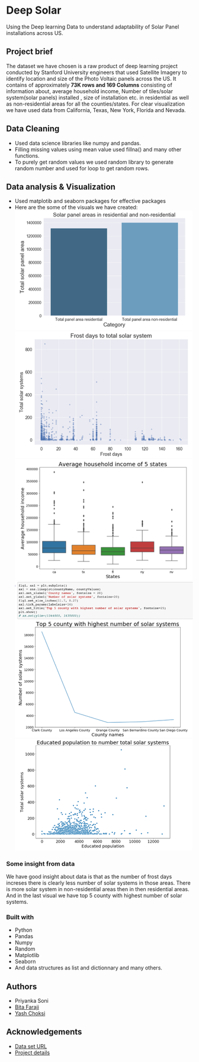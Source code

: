 # Deep Solar
Using the Deep learning Data to understand adaptability of Solar Panel installations across US.

## Project brief
The dataset we have chosen is a raw product of deep learning project conducted by Stanford University engineers that used Satellite Imagery to identify location and size of the Photo Voltaic panels across the US. It contains of approximately **73K rows and 169 Columns** consisting of information about, average household income, Number of tiles/solar system(solar panels) installed , size of installation etc. in residential as well as non-residential areas for all the counties/states. For clear visualization we have used data from California, Texas, New York, Florida and Nevada.

## Data Cleaning
* Used data science libraries like numpy and pandas. 
* Filling missing values using mean value used fillna() and many other functions.
* To purely get random values we used random library to generate random number and used for loop to get random rows.

## Data analysis & Visualization
* Used matplotib and seaborn packages for effective packages
* Here are the some of the visuals we have created:
![Solar panel in residential and non-residential](./Picture1.png)
![Solar panel in residential and non-residential](./Picture2.png)
![Solar panel in residential and non-residential](./Picture3.png)
![Solar panel in residential and non-residential](./Picture4.png)
![Solar panel in residential and non-residential](./Picture5.png)

### Some insight from data
We have good insight about data is that as the number of frost days increses there is clearly less number of solar systems in those areas. There is more solar system in non-residential areas then in then residential areas. And in the last visual we have top 5 county with highest number of solar systems.

### Built with
* Python
* Pandas
* Numpy
* Random
* Matplotlib
* Seaborn
* And data structures as list and dictionnary and many others.

## Authors
* Priyanka Soni
* [Bita Faraji](https://www.linkedin.com/in/bita-f-a9889811b/)
* [Yash Choksi](https://www.linkedin.com/in/choksiyash/)

## Acknowledgements
* [Data set URL](https://www.kaggle.com/tunguz/deep-solar-dataset)
* [Project details](http://web.stanford.edu/group/deepsolar/home)
